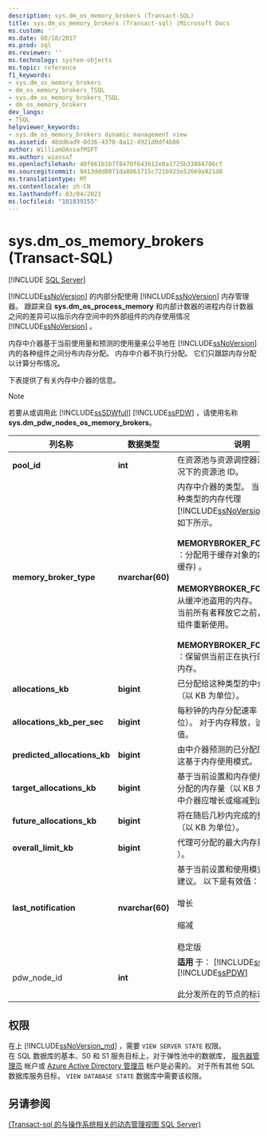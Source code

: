 ```yaml
---
description: sys.dm_os_memory_brokers (Transact-SQL)
title: sys.dm_os_memory_brokers (Transact-sql) |Microsoft Docs
ms.custom: ''
ms.date: 08/18/2017
ms.prod: sql
ms.reviewer: ''
ms.technology: system-objects
ms.topic: reference
f1_keywords:
- sys.dm_os_memory_brokers
- dm_os_memory_brokers_TSQL
- sys.dm_os_memory_brokers_TSQL
- dm_os_memory_brokers
dev_langs:
- TSQL
helpviewer_keywords:
- sys.dm_os_memory_brokers dynamic management view
ms.assetid: 48dd6ad9-0d36-4370-8a12-4921d0df4b86
author: WilliamDAssafMSFT
ms.author: wiassaf
ms.openlocfilehash: 40f661b1b7f8470f643612e8a1725b33884786cf
ms.sourcegitcommit: 9413ddd8071da8861715c721b923e52669a921d8
ms.translationtype: MT
ms.contentlocale: zh-CN
ms.lasthandoff: 03/04/2021
ms.locfileid: "101839155"
---
```

# <a name="sysdm_os_memory_brokers-transact-sql"></a>sys.dm_os_memory_brokers (Transact-SQL)
[!INCLUDE [SQL Server](../../includes/applies-to-version/sqlserver.md)]

  [!INCLUDE[ssNoVersion](../../includes/ssnoversion-md.md)] 的内部分配使用 [!INCLUDE[ssNoVersion](../../includes/ssnoversion-md.md)] 内存管理器。 跟踪来自 **sys.dm_os_process_memory** 和内部计数器的进程内存计数器之间的差异可以指示内存空间中的外部组件的内存使用情况 [!INCLUDE[ssNoVersion](../../includes/ssnoversion-md.md)] 。  
  
 内存中介器基于当前使用量和预测的使用量来公平地在 [!INCLUDE[ssNoVersion](../../includes/ssnoversion-md.md)] 内的各种组件之间分布内存分配。 内存中介器不执行分配。 它们只跟踪内存分配以计算分布情况。  
  
 下表提供了有关内存中介器的信息。  
  
> [!NOTE]  
>  若要从或调用此 [!INCLUDE[ssSDWfull](../../includes/sssdwfull-md.md)] [!INCLUDE[ssPDW](../../includes/sspdw-md.md)] ，请使用名称 **sys.dm_pdw_nodes_os_memory_brokers**。  
  
|列名称|数据类型|说明|  
|-----------------|---------------|-----------------|  
|**pool_id**|**int**|在资源池与资源调控器池相关联的情况下的资源池 ID。|  
|**memory_broker_type**|**nvarchar(60)**|内存中介器的类型。 当前在中有三种类型的内存代理 [!INCLUDE[ssNoVersion](../../includes/ssnoversion-md.md)] ，其说明如下所示。<br /><br /> **MEMORYBROKER_FOR_CACHE** ：分配用于缓存对象的内存 (缓冲池缓存) 。<br /><br /> **MEMORYBROKER_FOR_STEAL** ：从缓冲池盗用的内存。 这种内存在当前所有者释放它之前，不能供其他组件重新使用。<br /><br /> **MEMORYBROKER_FOR_RESERVE** ：保留供当前正在执行的请求使用的内存。|  
|**allocations_kb**|**bigint**|已分配给这种类型的中介器的内存量（以 KB 为单位）。|  
|**allocations_kb_per_sec**|**bigint**|每秒钟的内存分配速率（以 KB 为单位）。 对于内存释放，该值可以为负值。|  
|**predicted_allocations_kb**|**bigint**|由中介器预测的已分配的内存量。 这基于内存使用模式。|  
|**target_allocations_kb**|**bigint**|基于当前设置和内存使用模式而建议分配的内存量（以 KB 为单位）。 该中介器应增长或缩减到此数目。|  
|**future_allocations_kb**|**bigint**|将在随后几秒内完成的预计分配量（以 KB 为单位）。|  
|**overall_limit_kb**|**bigint**|代理可分配的最大内存量（kb (KB) ）。|  
|**last_notification**|**nvarchar(60)**|基于当前设置和使用模式的内存使用建议。 以下是有效值：<br /><br /> 增长<br /><br /> 缩减<br /><br /> 稳定版|  
|pdw_node_id|**int**|**适用** 于： [!INCLUDE[ssSDWfull](../../includes/sssdwfull-md.md)] 、 [!INCLUDE[ssPDW](../../includes/sspdw-md.md)]<br /><br /> 此分发所在的节点的标识符。|  
  
## <a name="permissions"></a>权限  

在上 [!INCLUDE[ssNoVersion_md](../../includes/ssnoversion-md.md)] ，需要 `VIEW SERVER STATE` 权限。   
在 SQL 数据库的基本、S0 和 S1 服务目标上，对于弹性池中的数据库， [服务器管理员](/azure/azure-sql/database/logins-create-manage#existing-logins-and-user-accounts-after-creating-a-new-database) 帐户或 [Azure Active Directory 管理员](/azure/azure-sql/database/authentication-aad-overview#administrator-structure) 帐户是必需的。 对于所有其他 SQL 数据库服务目标， `VIEW DATABASE STATE` 数据库中需要该权限。   
  
## <a name="see-also"></a>另请参阅  

  [&#40;Transact-sql 的与操作系统相关的动态管理视图 SQL Server&#41;](../../relational-databases/system-dynamic-management-views/sql-server-operating-system-related-dynamic-management-views-transact-sql.md)  
  
